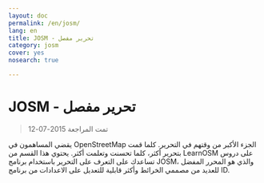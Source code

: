 ```yaml
---
layout: doc
permalink: /en/josm/
lang: en
title: JOSM - تحرير مفصل
category: josm
cover: yes
nosearch: true

---
```


JOSM - تحرير مفصل
================

> تمت المراجعة 2015-07-12

يقضي المساهمون في OpenStreetMap الجزء الأكبر من وقتهم في التحرير. كلما قمت بتحرير أكثر، كلما تحسنت وتعلمت أكثر. يحتوي هذا القسم من LearnOSM على دروس تساعدك على التعرف على التحرير باستخدام برنامج JOSM، والذي هو المحرر المفضل للعديد من مصممي الخرائط وأكثر قابلية للتعديل على الاعدادات من برنامج ID.